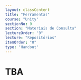 ```yaml
---
layout: classContent
title: "Ferramentas"
course: "Unity"
sectionNo: 0
section: "Materiais de Consulta"
lectureOrder: "0"
lecture: "Repositórios"
itemOrder: "0"
type: "Handout"
---
```


# TBA